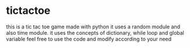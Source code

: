 # tictactoe
this is a tic tac toe game made with python
it uses a random module and also time module. 
it uses the concepts of dictionary, while loop and global variable
feel free to use the code and modify according to your need
